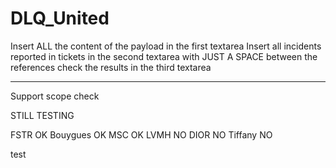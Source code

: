 # DLQ_United

Insert ALL the content of the payload in the first textarea
Insert all incidents reported in tickets in the second textarea with JUST A SPACE between the references
check the results in the third textarea

---

Support scope check

STILL TESTING

FSTR OK
Bouygues OK
MSC OK
LVMH NO
DIOR NO
Tiffany NO

test
